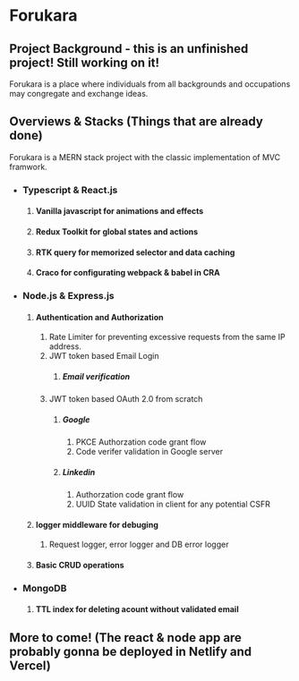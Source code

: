 # Forukara
## Project Background - this is an unfinished project! Still working on it!
Forukara is a place where individuals from all backgrounds and occupations may congregate and exchange ideas.

## Overviews & Stacks (Things that are already done)
Forukara is a MERN stack project with the classic implementation of MVC framwork.
* ### Typescript & React.js 
  1. #### Vanilla javascript for animations and effects                   
  2. #### Redux Toolkit for global states and actions
  3. #### RTK query for memorized selector and data caching
  4. #### Craco for configurating webpack & babel in CRA

* ### Node.js & Express.js
  1. #### Authentication and Authorization
     1. Rate Limiter for preventing excessive requests from the same IP address.
     3. JWT token based Email Login
        1. ##### Email verification
     3. JWT token based OAuth 2.0 from scratch
        1. ##### Google
           1. PKCE Authorzation code grant flow
           2. Code verifer validation in Google server
        2. ##### Linkedin
           1. Authorzation code grant flow
           2. UUID State validation  in client for any potential CSFR
  2. #### logger middleware for debuging
     1. Request logger, error logger and DB error logger
  3. #### Basic CRUD operations

* ### MongoDB
  1. #### TTL index for deleting acount without validated email

## More to come! (The react & node app are probably gonna be deployed in Netlify and Vercel)
